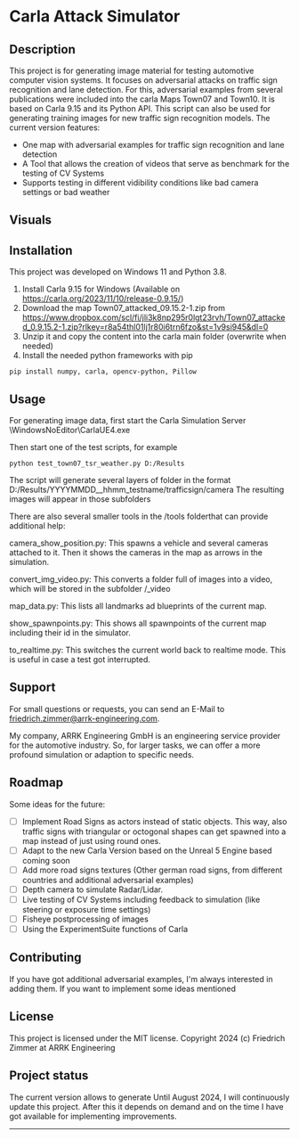 # Carla Attack Simulator

## Description
This project is for generating image material for testing automotive computer vision systems. It focuses on adversarial attacks on traffic sign recognition and lane detection. 
For this, adversarial examples from several publications were included into the carla Maps Town07 and Town10.
It is based on Carla 9.15 and its Python API.
This script can also be used for generating training images for new traffic sign recognition models.
The current version features:
- One map with adversarial examples for traffic sign recognition and lane detection
- A Tool that allows the creation of videos that serve as benchmark for the testing of CV Systems
- Supports testing in different vidibility conditions like bad camera settings or bad weather

## Visuals


## Installation
This project was developed on Windows 11 and Python 3.8.
1. Install Carla 9.15 for Windows (Available on https://carla.org/2023/11/10/release-0.9.15/)
2. Download the map Town07_attacked_09.15.2-1.zip from https://www.dropbox.com/scl/fi/jli3k8np295r0lgt23rvh/Town07_attacked_0.9.15.2-1.zip?rlkey=r8a54thl01lj1r80i6trn6fzo&st=1v9si945&dl=0
3. Unzip it and copy the content into the carla main folder (overwrite when needed)
4. Install the needed python frameworks with pip
```
pip install numpy, carla, opencv-python, Pillow
```

## Usage
For generating image data, first start the Carla Simulation Server \WindowsNoEditor\CarlaUE4.exe

Then start one of the test scripts, for example
```
python test_town07_tsr_weather.py D:/Results
```
The script will generate several layers of folder in the format D:/Results/YYYYMMDD__hhmm_testname/trafficsign/camera
The resulting images will appear in those subfolders

There are also several smaller tools in the /tools folderthat can provide additional help:

camera_show_position.py:
This spawns a vehicle and several cameras attached to it. Then it shows the cameras in the map as arrows in the simulation.

convert_img_video.py:
This converts a folder full of images into a video, which will be stored in the subfolder /_video

map_data.py:
This lists all landmarks ad blueprints of the current map.

show_spawnpoints.py:
This shows all spawnpoints of the current map including their id in the simulator.

to_realtime.py:
This switches the current world back to realtime mode. This is useful in case a test got interrupted.

## Support
For small questions or requests, you can send an E-Mail to friedrich.zimmer@arrk-engineering.com.

My company, ARRK Engineering GmbH is an engineering service provider for the automotive industry.
So, for larger tasks, we can offer a more profound simulation or adaption to specific needs.

## Roadmap

Some ideas for the future:
- [ ] Implement Road Signs as actors instead of static objects. This way, also traffic signs with triangular or octogonal shapes can get spawned into a map instead of just using round ones.
- [ ] Adapt to the new Carla Version based on the Unreal 5 Engine based coming soon
- [ ] Add more road signs textures (Other german road signs, from different countries and additional adversarial examples)
- [ ] Depth camera to simulate Radar/Lidar.
- [ ] Live testing of CV Systems including feedback to simulation (like steering or exposure time settings)
- [ ] Fisheye postprocessing of images
- [ ] Using the ExperimentSuite functions of Carla

## Contributing
If you have got additional adversarial examples, I'm always interested in adding them. If you want to implement some ideas mentioned


## License
This project is licensed under the MIT license.
Copyright 2024 (c) Friedrich Zimmer at ARRK Engineering

## Project status
The current version allows to generate 
Until August 2024, I will continuously update this project. After this it depends on demand and on the time I have got available for implementing improvements.

***

